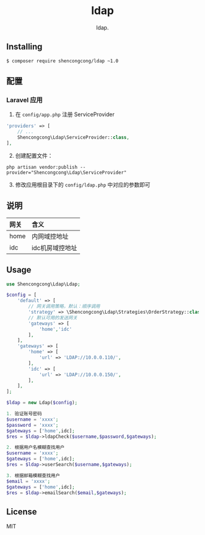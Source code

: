 <h1 align="center"> ldap </h1>

<p align="center"> ldap.</p>


## Installing

```shell
$ composer require shencongcong/ldap ~1.0
```

## 配置

### Laravel 应用

1. 在 `config/app.php` 注册 ServiceProvider

```php
'providers' => [
    // ...
    Shencongcong\Ldap\ServiceProvider::class,
],
```

2. 创建配置文件：

```shell
php artisan vendor:publish --provider="Shencongcong\Ldap\ServiceProvider"
```

3. 修改应用根目录下的 `config/ldap.php` 中对应的参数即可


## 说明
| 网关 | 含义 | 
| :---- | :---- |
| home |内网域控地址  |
| idc |idc机房域控地址 |

## Usage

```php
use Shencongcong\Ldap\Ldap;

$config = [
    'default' => [
        // 网关调用策略，默认：顺序调用
        'strategy' => \Shencongcong\Ldap\Strategies\OrderStrategy::class,
        // 默认可用的发送网关
        'gateways' => [
            'home','idc'
        ],
    ],
    'gateways' => [
        'home' => [
            'url' => 'LDAP://10.0.0.110/',
        ],
        'idc' => [
            'url' => 'LDAP://10.0.0.150/',
        ],
    ],
];

$ldap = new Ldap($config);

1. 验证账号密码
$username = 'xxxx';
$password = 'xxxx';
$gateways = ['home',idc];
$res = $ldap->ldapCheck($username,$password,$gateways);

2. 根据用户名模糊查找用户
$username = 'xxxx';
$gateways = ['home',idc];
$res = $ldap->userSearch($username,$gateways);

3. 根据邮箱模糊查找用户
$email = 'xxxx';
$gateways = ['home',idc];
$res = $ldap->emailSearch($email,$gateways);

```



## License

MIT